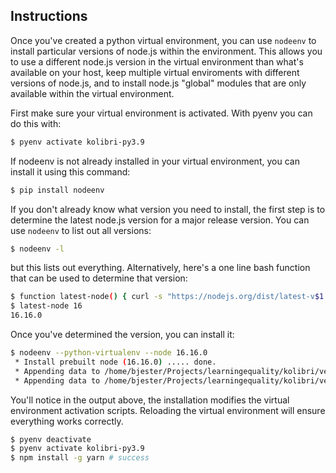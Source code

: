 ## Instructions
Once you've created a python virtual environment, you can use `nodeenv` to install particular versions of node.js within the environment. This allows you to use a different node.js version in the virtual environment than what's available on your host, keep multiple virtual enviroments with different versions of node.js, and to install node.js "global" modules that are only available within the virtual environment.

First make sure your virtual environment is activated. With pyenv you can do this with:
```bash
$ pyenv activate kolibri-py3.9
```

If nodeenv is not already installed in your virtual environment, you can install it using this command:
```bash
$ pip install nodeenv
```

If you don't already know what version you need to install, the first step is to determine the latest node.js version for a major release version. You can use `nodeenv` to list out all versions:
```bash
$ nodeenv -l
```
but this lists out everything. Alternatively, here's a one line bash function that can be used to determine that version:
```bash
$ function latest-node() { curl -s "https://nodejs.org/dist/latest-v$1.x/" | egrep -m 1 -o "$1\.[0-9]+\.[0-9]+" | head -1; }
$ latest-node 16
16.16.0
```

Once you've determined the version, you can install it:
```bash
$ nodeenv --python-virtualenv --node 16.16.0
 * Install prebuilt node (16.16.0) ..... done.
 * Appending data to /home/bjester/Projects/learningequality/kolibri/venv/bin/activate
 * Appending data to /home/bjester/Projects/learningequality/kolibri/venv/bin/activate.fish
```

You'll notice in the output above, the installation modifies the virtual environment activation scripts. Reloading the virtual environment will ensure everything works correctly.
```bash
$ pyenv deactivate
$ pyenv activate kolibri-py3.9
$ npm install -g yarn # success
```
